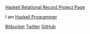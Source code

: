 [Haskell Relational Record Project Page](http://khibino.github.io/haskell-relational-record/ "Haskell Relational Record Project Page")

I am [Haskell Programmer](http://www.haskellers.com/user/khibino)

[Bitbucket](http://bitbucket.org/khibino/ "Kei Hibino's BitBucket")
[Twitter](http://twitter.com/khibino/ "Kei Hibino's Twitter")
[GitHub](http://github.com/khibino/ "Kei Hibino's GitHub")
